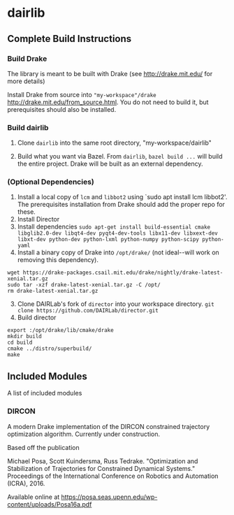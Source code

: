 # dairlib

## Complete Build Instructions
### Build Drake
The library is meant to be built with Drake (see http://drake.mit.edu/ for more details)

Install Drake from source into `"my-workspace"/drake` http://drake.mit.edu/from_source.html. You do not need to build it, but prerequisites should also be installed.

### Build dairlib
1. Clone `dairlib` into the same root directory, "my-workspace/dairlib"

2. Build what you want via Bazel. From `dairlib`, `bazel build ...` will build the entire project. Drake will be built as an external dependency.

### (Optional Dependencies)
1. Install a local copy of `lcm` and `libbot2` using `sudo apt install lcm libbot2'. The prerequisites installation from Drake should add the proper repo for these.
2. Install Director
  1. Install dependencies `sudo apt-get install build-essential cmake libglib2.0-dev libqt4-dev pyqt4-dev-tools libx11-dev libxext-dev libxt-dev python-dev python-lxml python-numpy python-scipy python-yaml`
  2. Install a binary copy of Drake into `/opt/drake/` (not ideal--will work on removing this dependency). 
  ```
  wget https://drake-packages.csail.mit.edu/drake/nightly/drake-latest-xenial.tar.gz
  sudo tar -xzf drake-latest-xenial.tar.gz -C /opt/
  rm drake-latest-xenial.tar.gz
  ```
  3. Clone DAIRLab's fork of `director` into your workspace directory. `git clone https://github.com/DAIRLab/director.git`
  4. Build director
  ```
  export :/opt/drake/lib/cmake/drake
  mkdir build
  cd build
  cmake ../distro/superbuild/
  make
  ```

## Included Modules
A list of included modules

### DIRCON
A modern Drake implementation of the DIRCON constrained trajectory optimization algorithm. Currently under construction.

Based off the publication

Michael Posa, Scott Kuindersma, Russ Tedrake. "Optimization and Stabilization of Trajectories for Constrained Dynamical Systems." Proceedings of the International Conference on Robotics and Automation (ICRA), 2016. 

Available online at https://posa.seas.upenn.edu/wp-content/uploads/Posa16a.pdf